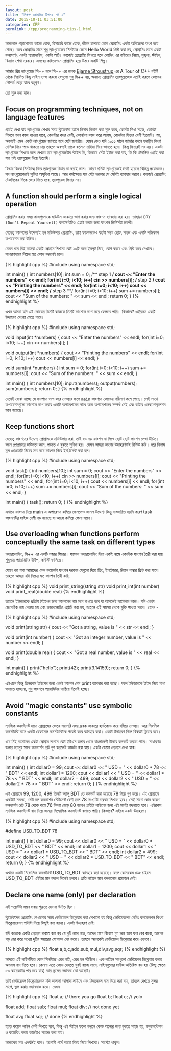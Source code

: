 ```yaml
---
layout: post
title: "সি++ প্রোগ্রামিং টিপস: পর্ব ১"
date: 2015-10-11 03:51:00
categories: CPP
permlink: /cpp/programming-tips-1.html
---
```

আজকাল পড়াশোনার কাজে হোক, রিসার্চের কাজে হোক, জীবন চালাতে হোক প্রোগ্রামিং একটা অবিচ্ছেদ্য অংশ হয়ে গেছে।  তবে প্রোগ্রামিং মানে শুধু ল্যাংগুয়েজের সিনট্যাক্স জেনে Hello World প্রিন্ট করা নয়, প্রোগ্রামিং মানে একটা কনসেপ্ট, একটা প্যারাডাইম, একটা আর্ট। কাজেই প্রোগ্রামিং শিখতে হলে কোডিং এর বাইরেও নিয়ম, শৃঙ্খলা, স্টাইল, বিন্যাস শেখা দরকার। এসবের কম্বিনেশনে প্রোগ্রামিং হয়ে উঠবে একটি শিল্প।

আমার প্রিয় ল্যাংগুয়েজ সি++ বলে সি++ এর জনক [Bjarne Stroustrup](http://www.stroustrup.com/) এর A Tour of C++ বইটি থেকে নিয়মিত কিছু লাইন ব্যাখা করবো যেগুলো শুধু সি++ নয়, অন্যান্য প্রোগ্রামিং ল্যাংগুয়েজেও এপ্লাই করলে কোডের সৌন্দর্য বেড়ে যাবে বহুগুণ।

তো শুরু করা যাক।

## Focus on programming techniques, not on language features

প্রায়ই দেখা যায় ল্যাংগুয়েজ শেখার সময় স্টুডেন্টরা আগে হিসাব নিকাশ করা শুরু করে, কোনটা শিখা সহজ, কোনটা শিখলে ভাল কাজ পাওয়া যাবে, কোনটার কদর বেশী, কোনটায় কাজ করে আরাম, কোনটায় ফিচার বেশী ইত্যাদি। হ্যা, অবশ্যই এমন একটা ল্যাংগুয়েজ জানতে হবে যেটা জনপ্রিয়। যেমন কেও যদি ২০১৫ সালে জাভার বদলে ফরট্রান কিংবা বেসিক নিয়ে পড়ে থাকতে চায় তাহলে অবশ্যই তাকে বর্তমান চাহিদা নিয়ে ভাবতে হবে। কিন্তু ফিচারই সব নয়। একটা ল্যাংগুয়েজ শিখতে হলে দেখতে হবে ল্যাংগুয়েজটার স্টাইল কি, কিভাবে সেটা ইউজ করা যায়, কি কি টেকনিক এপ্লাই করা যায় ওই ল্যাংগুয়েজ দিয়ে ইত্যাদি।

ফিচার কিংবা সিনট্যাক্স দিয়ে ল্যাংগুয়েজ বিচার না করাই ভাল। কারণ প্রতিটা ল্যাংগুয়েজই তৈরী হয়েছে বিভিন্ন প্রয়োজনে। সব ল্যাংগুয়েজেরই সুবিধা অসুবিধা আছে। আর কর্মক্ষেত্রে যার যেটা দরকার সে সেটাই ব্যাবহার করবে। কাজেই প্রোগ্রামিং টেকনিকের দিকে জোর দিতে হবে, ল্যাংগুয়েজ ফিচার নয়।

## A function should perform a single logical operation

প্রোগ্রামিং করার সময় কাজগুলোকে মডিউল আকারে ভাগ করার জন্য ফাংশন ব্যাবহার করা হয়। তাছাড়া `DRY (Don't Repeat Yourself)` কনসেপ্টটিও এপ্লাই করার জন্য ফাংশন জিনিসটা জরুরী।

যেহেতু ফাংশনের উদ্দেশ্যই হল মডিউলার প্রোগ্রামিং, তাই ফাংশনকেও যতটা সম্ভব ছোট, সহজ এবং একটি লজিকাল অপারেশন করা উচিত।

যেমন ধরে নিই আমরা একটি প্রোগ্রাম লিখবো যেটা ১০টি নম্বর ইনপুট নিবে, যোগ করবে এবং প্রিন্ট করে দেখাবে। সাধারণভাবে নিচের মত কোড করলেই চলে।

{% highlight cpp %}
#include <iostream>
using namespace std;

int main()
{
    int numbers[10];
    int sum = 0;
    /** step 1 **/
    cout << "Enter the numbers" << endl;
    for(int i=0; i<10; i++)
        cin >> numbers[i];
    /** step 2 **/
    cout << "Printing the numbers" << endl;
    for(int i=0; i<10; i++)
        cout << numbers[i] << endl;
    /** step 3 **/
    for(int i=0; i<10; i++)
         sum += numbers[i];
    cout << "Sum of the numbers: " << sum << endl;
    return 0;
}
{% endhighlight %}

এখন আমরা যদি এই কোডের তিনটি কাজকে তিনটি ফাংশনে ভাগ করে ফেলতে পারি। কিভাবে? এইরকম একটি উদাহরণ দেওয়া যেতে পারে।

{% highlight cpp %}
#include <iostream>
using namespace std;

void input(int *numbers)
{
    cout << "Enter the numbers" << endl;
    for(int i=0; i<10; i++)
        cin >> numbers[i];
}

void output(int *numbers)
{
    cout << "Printing the numbers" << endl;
    for(int i=0; i<10; i++)
        cout << numbers[i] << endl;
}

void sum(int *numbers)
{
    int sum = 0;
    for(int i=0; i<10; i++)
         sum += numbers[i];
    cout << "Sum of the numbers: " << sum << endl;
}

int main()
{
    int numbers[10];
    input(numbers);
    output(numbers);
    sum(numbers);
    return 0;
}
{% endhighlight %}

দেখেই বোঝা যাচ্ছে যে ফাংশনে ভাগ করে দেওয়ার ফলে `main` ফাংশনে কোডের পরিমাণ কমে গেছে। সেই সাথে অপারেশনগুলো ফাংশনে ভাগ করায় একটি অপারেশনের সাথে অন্য অপারেশনের সম্পর্ক নেই এবং ডাটার এনক্যাপসুলেশন ভাল হয়েছে।

## Keep functions short

যেহেতু ফাংশনের উদ্দেশ্য প্রোগ্রামকে মডিউলার করা, তাই বড় বড় ফাংশন না লিখে ছোট ছোট ফাংশন লেখা উচিত। ফলে প্রোগ্রামের জটিলতা কমে, পড়তে ও বুঝতে সুবিধা হয়। যেমন আমরা আগের উদাহরণটাই রিভিউ করি। ধরে নিলাম মূল প্রোগ্রামটি নিচের মত করে ফাংশন দিয়ে ইমপ্লিমেন্ট করা হল।

{% highlight cpp %}
#include <iostream>
using namespace std;

void task()
{
    int numbers[10];
    int sum = 0;
    cout << "Enter the numbers" << endl;
    for(int i=0; i<10; i++)
        cin >> numbers[i];
    cout << "Printing the numbers" << endl;
    for(int i=0; i<10; i++)
        cout << numbers[i] << endl;
    for(int i=0; i<10; i++)
         sum += numbers[i];
    cout << "Sum of the numbers: " << sum << endl;
}

int main()
{
    task();
    return 0;
}
{% endhighlight %}

এখানে ফাংশন দিয়ে main এ অপারেশন কমিয়ে ফেললেও আসল উদ্দেশ্য কিন্তু বাস্তবায়িত হয়নি কারণ task ফাংশনটির সাইজ বেশী বড় হয়েছে যা আরো কমিয়ে ফেলা সম্ভব।

## Use overloading when functions perform conceptually the same task on different types

ওভারলোডিং, সি++ এর একটি মজার ফিচার। ফাংশন ওভারলোডিং দিয়ে একই নামে একাধিক ফাংশন তৈরী করা যায় শুধুমাত্র প্যারামিটার টাইপ, কাউন্ট বদলিয়ে।

যেমন ধরা যাক আমাদের এমন কয়েকটা ফাংশন দরকার যেগুলো দিয়ে স্ট্রিং, ইনটেজার, রিয়াল নাম্বার প্রিন্ট করা যাবে। তাহলে আমরা যদি নিচের মত ফাংশন তৈরী করি,

{% highlight cpp %}
void print_string(string str)
void print_int(int number)
void print_real(double real)
{% endhighlight %}

তাহলে ইউজারকে প্রতিটা টাইপের জন্য ফাংশনের নাম মনে রাখতে হবে যা আসলেই ঝামেলার কাজ। যদি একটা জেনেরিক নাম দেওয়া হয় এবং ওভারলোডিং এপ্লাই করা হয়, তাহলে এই সমস্যা থেকে মুক্তি পাওয়া সম্ভব। যেমন -

{% highlight cpp %}
#include <iostream>
using namespace std;

void print(string str)
{
    cout << "Got a string, value is " << str << endl;
}

void print(int number)
{
    cout << "Got an integer number, value is " << number << endl;
}

void print(double real)
{
    cout << "Got a real number, value is " << real << endl;
}

int main()
{
    print("hello");
    print(42);
    print(3.14159);
    return 0;
}
{% endhighlight %}

এইখানে কিন্তু তিনরকম টাইপের জন্য একই ফাংশন নেম print ব্যাবহার করা হচ্ছে। ফলে ইউজারকে টাইপ নিয়ে মাথা ঘামাতে হচ্ছেনা, শুধু ফাংশনে প্যারামিটার পাঠিয়ে দিলেই হচ্ছে।

## Avoid "magic constants" use symbolic constants

ম্যাজিক কনসট্যান্ট মানে প্রোগ্রামের ভেতর সরাসরি নম্বর ধ্রুবক আকারে হার্ডকোড করে বসিয়ে দেওয়া। আর সিম্বলিক কনসট্যান্ট মানে একটা রেফারেন্স কনসট্যান্টকে পয়েন্ট করে ব্যাবহার করা। একটা উদাহরণ দিলে বিষয়টা ক্লিয়ার হবে।

ধরে নিই আমাদের একটা প্রোগ্রাম লাগবে যেটা ইউএস ডলার থেকে বাংলাদেশী টাকায় কনভার্ট করতে পারে। সাধারণত ডলার ভ্যালুর সাথে কনভার্শন রেট গুণ করলেই কাজটা করা যায়। একটা ডেমো প্রোগ্রাম দেখা যাক।

{% highlight cpp %}
#include <iostream>
using namespace std;

int main()
{
    int dollar0 = 99;
    cout << dollar0 << " USD = " << dollar0 * 78 << " BDT" << endl;
    int dollar1 = 1200;
    cout << dollar1 << " USD = " << dollar1 * 78 << " BDT" << endl;
    int dollar2 = 499;
    cout << dollar2 << " USD = " << dollar2 * 78 << " BDT" << endl;
    return 0;
}
{% endhighlight %}

এই প্রোগ্রামে 99, 1200, 499 তিনটি ভ্যালু BDT তে কনভার্ট করা হয়েছে 78 দিয়ে গুণ করে। এই প্রোগ্রামে একটাই সমস্যা, সেটা হল কনভার্শন স্টেটমেন্ট বেশী হলে 78 সংখ্যাটা বারবার লিখতে হবে। সেই সাথে কোন কারণে কনভার্শন রেট 78 থেকে কমে 76 কিংবা বেড়ে 80 হলেও প্রতিটা লাইনের জন্য এই মানটা বদলাতে হবে। এইরকম ম্যাজিক কনসট্যান্ট বাদ দিয়ে আমরা সিম্বোলিক কনসট্যান্ট বসাতে পারি। কিভাবে? এইযে একটা উদাহরণ।

{% highlight cpp %}
#include <iostream>
using namespace std;

#define USD_TO_BDT 78

int main()
{
    int dollar0 = 99;
    cout << dollar0 << " USD = " << dollar0 * USD_TO_BDT << " BDT" << endl;
    int dollar1 = 1200;
    cout << dollar1 << " USD = " << dollar1 * USD_TO_BDT << " BDT" << endl;
    int dollar2 = 499;
    cout << dollar2 << " USD = " << dollar2 * USD_TO_BDT << " BDT" << endl;
    return 0;
}
{% endhighlight %}

এখানে একটা সিম্বোলিক কনসট্যান্ট USD_TO_BDT ব্যাবহার করা হয়েছে। ফলে কোনরকম চেঞ্জ চাইলে USD_TO_BDT এইটার মান বদলে দিলেই চলবে। প্রতি লাইনে মান বদলানোর প্রয়োজন নেই।

## Declare one name (only) per declaration

এই পয়েন্টটা সম্ভব সবার শুরুতে দেওয়া উচিত ছিল।

স্টুডেন্টদের প্রোগ্রামিং শেখানোর সময় ভেরিয়েবল ডিক্লেয়ার করা শেখানো হয় কিন্তু ভেরিয়েবলের নেমিং কনভেনশন কিংবা ডিক্লেয়ারেশন পলিসি নিয়ে কিছুই বলা হয়না। একটা উদাহরণ দেই।

যদি কাওকে একটা প্রোগ্রাম করতে বলা হয় যে দুটি নম্বর নাও, তাদের যোগ বিয়োগ গুণ আর ভাগ ফল বের করো, তারপর গড় বের করে সংখ্যা দুটির স্কয়ারের যোগফল বের করো। তাহলে অনেকেই ভেরিয়েবল ডিক্লেয়ার করে এভাবে।

{% highlight cpp %}
float a,b,c,add,sub,mul,div,avg,sqr;
{% endhighlight %}

আদতে এই লাইনটিতে কোন সিনট্যাক্স এরর নাই, এরর হল স্টাইলে। এক লাইনে সবগুলো ভেরিয়েবল ডিক্লেয়ার করার অভ্যাস বাদ দিতে হবে। কেননা এতে কোড দেখতে খুবই বাজে লাগে, লাইনগুলোর সাইজ অতিরিক্ত বড় হয় (কিছু ক্ষেত্রে ৮০ কারেকটার পার হয়ে যায়) আর ভুলের সম্ভাবনা তো আছেই।

তাই ভেরিয়েবল ডিক্লেয়ারেশন যদি আলাদা আলাদা লাইনে এবং রিজনেবল নাম দিয়ে করা যায়, তাহলে দেখতে সুন্দর লাগে, ভুল করার সম্ভাবনাও কমে। যেমন

{% highlight cpp %}
float a; // there you go
float b;
float c; // yolo

float add;
float sub;
float mul;
float div; // not done yet

float avg
float sqr; // done
{% endhighlight %}

হয়ত কয়েক লাইন বেশী লিখতে হবে, কিন্তু এই স্টাইল ফলো করলে কোড অন্যের জন্য বুঝতে সহজ হয়, ডকুমেন্টেশন ও কমেন্টিং করার কাজটাও সহজে করা যায়।

আজকের মত এপর্যন্তই থাক। আগামী পর্বে আরো বিষয় নিয়ে লিখবো। সাথেই থাকুন।
